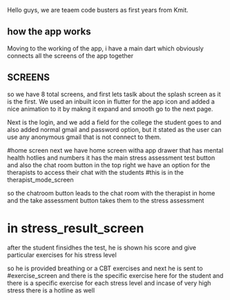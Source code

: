 

Hello guys, we are teaem code busters as first years from Kmit.

## how the app works
Moving to the working of the app, i have a main dart which obviously connects all the screens of the app together

SCREENS
---
so we have 8 total screens, and first lets taslk about the splash screen as it is the first. We used an inbuilt icon in flutter for the app icon and added a nice animation to it by makng it expand and smooth go to the next page.

Next is the login, and we add a field for the college the student goes to and also added normal gmail and password option, but it stated as the user can use any anonymous gmail that is not connect to them.

#home screen
next we have home screen witha  app drawer that has mental health hotlies and numbers
it has the main stress assessment test button and also the chat room button 
in the top right we have an option for the therapists to access their chat with the students
#this is in the therapist_mode_screen

so the chatroom button leads to the chat room with the therapist in home and the take assessment button takes them to the stress assessment 

# in stress_result_screen
after the student finsidhes the test, he is shown his score and give particular exercises for his stress level

so he is provided breathing or a CBT exercises
and next he is sent to 
#exercise_screen and there is the specific exercise here for the student and there is a specific exercise for each stress level and incase of very high stress there is a hotline as well

